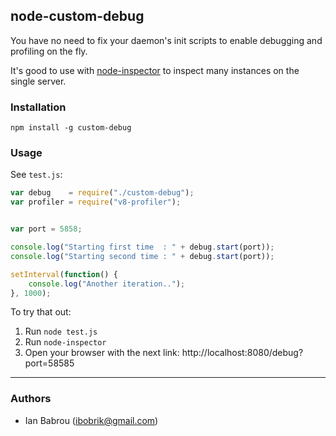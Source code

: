 ## node-custom-debug

You have no need to fix your daemon's init scripts to enable debugging and profiling on the fly.

It's good to use with [node-inspector](http://github.com/dannycoates/node-inspector) to inspect many instances on the single server.

### Installation

`npm install -g custom-debug`

### Usage

See `test.js`:

```javascript
var debug    = require("./custom-debug");
var profiler = require("v8-profiler");


var port = 5858;

console.log("Starting first time  : " + debug.start(port));
console.log("Starting second time : " + debug.start(port));

setInterval(function() {
    console.log("Another iteration..");
}, 1000);
```

To try that out:

1. Run `node test.js`
2. Run `node-inspector`
3. Open your browser with the next link: http://localhost:8080/debug?port=58585

---
### Authors
- Ian Babrou (ibobrik@gmail.com)
